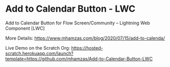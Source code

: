 # Add to Calendar Button - LWC
 Add to Calendar Button for Flow Screen/Community – Lightning Web Component [LWC]


More Details: https://www.mhamzas.com/blog/2020/07/15/add-to-calenda/

Live Demo on the Scratch Org: https://hosted-scratch.herokuapp.com/launch?template=https://github.com/mhamzas/Add-to-Calendar-Button-LWC
